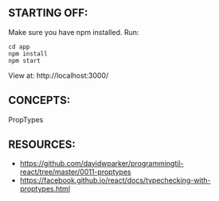 ## STARTING OFF:

Make sure you have npm installed.
Run:
```
cd app
npm install
npm start
```

View at: http://localhost:3000/

## CONCEPTS:

PropTypes

## RESOURCES:

* https://github.com/davidwparker/programmingtil-react/tree/master/0011-proptypes
* https://facebook.github.io/react/docs/typechecking-with-proptypes.html
